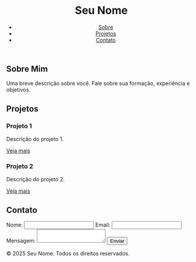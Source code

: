 <!DOCTYPE html>
<html lang="pt-br">
<head>
    <meta charset="UTF-8">
    <title>Meu Portfólio</title>
    <meta name="viewport" content="width=device-width, initial-scale=1.0">
    <link rel="stylesheet" href="style.css">
</head>
<body>
    <header>
        <h1>Seu Nome</h1>
        <nav>
            <ul>
                <li><a href="#sobre">Sobre</a></li>
                <li><a href="#projetos">Projetos</a></li>
                <li><a href="#contato">Contato</a></li>
            </ul>
        </nav>
    </header>
    <section id="sobre">
        <h2>Sobre Mim</h2>
        <p>
            Uma breve descrição sobre você. Fale sobre sua formação, experiência e objetivos.
        </p>
    </section>
    <section id="projetos">
        <h2>Projetos</h2>
        <div class="projetos-lista">
            <div class="projeto">
                <h3>Projeto 1</h3>
                <p>Descrição do projeto 1.</p>
                <a href="#">Veja mais</a>
            </div>
            <div class="projeto">
                <h3>Projeto 2</h3>
                <p>Descrição do projeto 2.</p>
                <a href="#">Veja mais</a>
            </div>
            <!-- Adicione mais projetos aqui -->
        </div>
    </section>
    <section id="contato">
        <h2>Contato</h2>
        <form>
            <label for="nome">Nome:</label>
            <input type="text" id="nome" name="nome" required>
            <label for="email">Email:</label>
            <input type="email" id="email" name="email" required>
            <label for="mensagem">Mensagem:</label>
            <textarea id="mensagem" name="mensagem" required></textarea>
            <button type="submit">Enviar</button>
        </form>
    </section>
    <footer>
        <p>&copy; 2025 Seu Nome. Todos os direitos reservados.</p>
    </footer>
</body>
</html>

